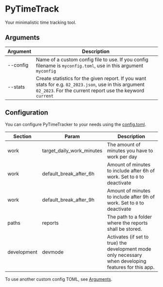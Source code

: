 # PyTimeTrack
Your minimalistic time tracking tool.

## Arguments

| Argument | Description |
| -------- | ----------- |
| --config | Name of a custom config file to use. If you config filename is `myconfig.toml`, use in this argument `myconfig` |
| --stats | Create statistics for the given report. If you want stats for e.g. `02_2023.json`, use in this argument `02_2023`. For the current report use the keyword `current` |

## Configuration
You can configure PyTimeTracker to your needs using the [config.toml](./config.toml).

| Section | Param | Description |
| ------- | ----- | ----------- |
| work | target_daily_work_minutes | The amount of minutes you have to work per day |
| work | default_break_after_6h | Amount of minutes to include after 6h of work. Set to `0` to deactivate |
| work | default_break_after_9h | Amount of minutes to include after 9h of work.  Set to `0` to deactivate|
| paths | reports | The path to a folder where the reports shall be stored. |
| development | devmode | Activates (if set to true) the development mode only necessary when developing features for this app. |

To use another custom config TOML, see [Arguments](#arguments).